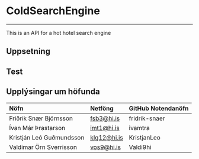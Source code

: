 # ColdSearchEngine
------------------------------------
This is an API for a hot hotel search engine<br>

## Uppsetning

## Test

## Upplýsingar um höfunda
| Nöfn                        | Netföng       | GitHub Notendanöfn |
| :----------------------------|:-------------| :------------------|
| Friðrik Snær Björnsson     | fsb3@hi.is   | 	fridrik-snaer  |
| Ívan Már Þrastarson           | imt1@hi.is   | ivamtra    |
| Kristján Leó Guðmundsson    | klg12@hi.is   | KristjanLeo   |
| Valdimar Örn Sverrisson     | vos9@hi.is    | Valdi9hi      |